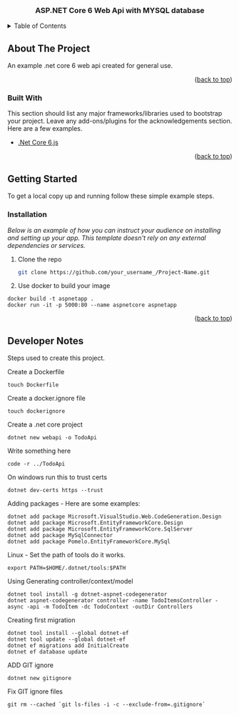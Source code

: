 <!-- PROJECT LOGO -->
<br />
<div align="center">
  <h3 align="center">ASP.NET Core 6 Web Api with MYSQL database</h3>
</div>



<!-- TABLE OF CONTENTS -->
<details>
  <summary>Table of Contents</summary>
  <ol>
    <li>
      <a href="#about-the-project">About The Project</a>
      <ul>
        <li><a href="#built-with">Built With</a></li>
      </ul>
    </li>
    <li>
      <a href="#getting-started">Getting Started</a>
      <ul>
        <li><a href="#prerequisites">Prerequisites</a></li>
        <li><a href="#installation">Installation</a></li>
      </ul>
    </li>
  </ol>
</details>



<!-- ABOUT THE PROJECT -->
## About The Project

An example .net core 6 web api created for general use.

<p align="right">(<a href="#top">back to top</a>)</p>

### Built With

This section should list any major frameworks/libraries used to bootstrap your project. Leave any add-ons/plugins for the acknowledgements section. Here are a few examples.

* [.Net Core 6.js](https://docs.microsoft.com/en-us/dotnet/core/whats-new/dotnet-6)

<p align="right">(<a href="#top">back to top</a>)</p>



<!-- GETTING STARTED -->
## Getting Started

To get a local copy up and running follow these simple example steps.


### Installation

_Below is an example of how you can instruct your audience on installing and setting up your app. This template doesn't rely on any external dependencies or services._

1. Clone the repo
   ```sh
   git clone https://github.com/your_username_/Project-Name.git
   ```
2. Use docker to build your image

  ```
  docker build -t aspnetapp .
  docker run -it -p 5000:80 --name aspnetcore aspnetapp
   ```
   
   
<p align="right">(<a href="#top">back to top</a>)</p>

<!-- Developer Notes -->
## Developer Notes

Steps used to create this project.

Create a Dockerfile

  ```
  touch Dockerfile
   ```
   
   Create a docker.ignore file
  ```
  touch dockerignore
   ```
   
   Create a .net core project
   ```
  dotnet new webapi -o TodoApi
   ```
   
   Write something here
   ```
   code -r ../TodoApi
   ```
   
   On windows run this to trust certs
   ```
   dotnet dev-certs https --trust
   ```
   Adding packages - Here are some examples:
   ```
   dotnet add package Microsoft.VisualStudio.Web.CodeGeneration.Design
   dotnet add package Microsoft.EntityFrameworkCore.Design
   dotnet add package Microsoft.EntityFrameworkCore.SqlServer
   dotnet add package MySqlConnector
   dotnet add package Pomelo.EntityFrameworkCore.MySql
   ```
   
   Linux - Set the path of tools do it works.
   ```
   export PATH=$HOME/.dotnet/tools:$PATH
   ```
   
   Using Generating controller/context/model
   ```
   dotnet tool install -g dotnet-aspnet-codegenerator
   dotnet aspnet-codegenerator controller -name TodoItemsController -async -api -m TodoItem -dc TodoContext -outDir Controllers
   ```
   
   Creating first migration
   ```
   dotnet tool install --global dotnet-ef
   dotnet tool update --global dotnet-ef
   dotnet ef migrations add InitialCreate
   dotnet ef database update
   ```
   
   ADD GIT ignore
   ```
   dotnet new gitignore
   ```
   
   Fix GIT ignore files
   ```
   git rm --cached `git ls-files -i -c --exclude-from=.gitignore`
   ```
   

